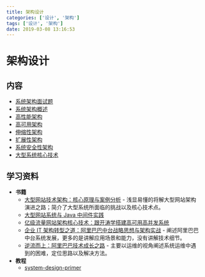 ```yaml
---
title: 架构设计
categories: ['设计', '架构']
tags: ['设计', '架构']
date: 2019-03-08 13:16:53
---
```


# 架构设计

## 内容

- [系统架构面试题](system-architecture-interview.md)
- [系统架构概述](system-architecture-overview.md)
- [高性能架构](high-performance-architecture.md)
- [高可用架构](high-availability-architecture.md)
- [伸缩性架构](scalable-architecture.md)
- [扩展性架构](extensible-architecture.md)
- [系统安全性架构](security-architecture.md)
- [大型系统核心技术](system-core-technologies.md)

## 学习资料

- **书籍**
  - [大型网站技术架构：核心原理与案例分析](https://item.jd.com/11322972.html) - 浅显易懂的将解大型网站架构演进之路；简介了大型系统所面临的挑战以及核心技术点。
  - [大型网站系统与 Java 中间件实践](https://item.jd.com/11449803.html)
  - [亿级流量网站架构核心技术：跟开涛学搭建高可用高并发系统](https://item.jd.com/12153914.html)
  - [企业 IT 架构转型之道：阿里巴巴中台战略思想与架构实战](https://item.jd.com/12176278.html) - 阐述阿里巴巴中台系统发展，更多的是讲解应用场景和能力，没有讲解技术细节。
  - [逆流而上：阿里巴巴技术成长之路](https://item.jd.com/12238227.html) - 主要以运维的视角阐述系统运维中遇到的困难，定位思路以及解决方法。
- **教程**
  - [system-design-primer](https://github.com/donnemartin/system-design-primer/blob/master/README-zh-Hans.md)
